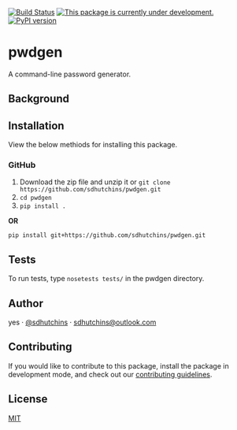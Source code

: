[![Build Status](https://travis-ci.com/sdhutchins/pwdgen.svg?branch=master)](https://travis-ci.com/sdhutchins/pwdgen)
[![This package is currently under development.](https://img.shields.io/badge/under-development-orange.svg)](https://github.com/sdhutchins/pwdgen)
[![PyPI version](https://badge.fury.io/py/pwdgen.svg)](https://badge.fury.io/py/pwdgen) 

# pwdgen

A command-line password generator.

## Background

## Installation

View the below methiods for installing this package.

### GitHub

1.  Download the zip file and unzip it or `git clone
    https://github.com/sdhutchins/pwdgen.git`
2.  `cd pwdgen`
3.  `pip install .`

**OR**

`pip install git+https://github.com/sdhutchins/pwdgen.git`

## Tests

To run tests, type `nosetests tests/` in the
pwdgen directory.

## Author

yes · [@sdhutchins](https://github.com/sdhutchins)
    · [sdhutchins@outlook.com](mailto:sdhutchins@outlook.com)

## Contributing

If you would like to contribute to this package, install the package in
development mode, and check out our [contributing
guidelines](https://github.com/sdhutchins/pwdgen/blob/master/CONTRIBUTING.rst).

## License

[MIT](https://github.com/sdhutchins/pwdgen/blob/master/LICENSE)
